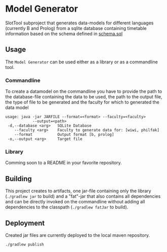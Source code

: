 # Model Generator

SlotTool subproject that generates data-models for different languages
(currently B and Prolog) from a sqlite database containing timetable
information based on the schema defined in
[schema.sql](http://gitlab.cobra.cs.uni-duesseldorf.de/slottool/models/blob/68c3429aba0d937ded78010f3193ff1fe08744af/schema.sql)

## Usage

The ```Model Generator``` can be used either as a library or as a commandline tool.

### Commandline
To create a datamodel on the commandline you have to provide the path to the database-file containing the data to be used, the path to the output file, the type of file to be generated and the faculty for which to generated the data model

```
usage: java -jar JARFILE --format=<format> --faculty=<faculty>
            --output=<path>
 -d,--database <arg>   SQLite Database
    --faculty <arg>    Faculty to generate data for: [wiwi, philfak]
    --format           Output format [b, prolog]
 -o,--output <arg>     Target file

```

### Library
Comming soon to a README in your favorite repository.

## Building

This project creates to artifacts, one jar-file containing only the library (```./gradlew jar``` to build) and a "fat"-jar that also contains all dependencies and can be directly invoked on the commandline without adding all dependencies to the classpath (```./gradlew fatJar``` to build).

## Deployment

Created jar files are currently deployed to the local maven repository.


```
./gradlew publish
```